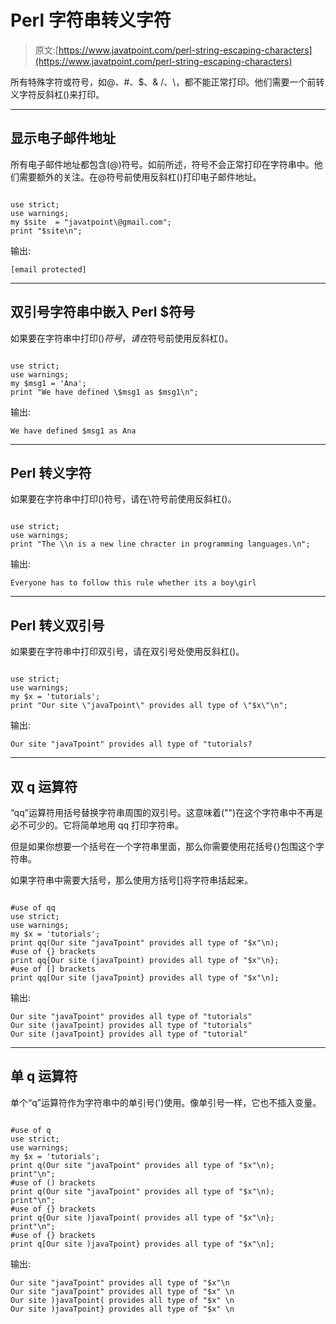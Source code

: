 # Perl 字符串转义字符

> 原文:[https://www.javatpoint.com/perl-string-escaping-characters](https://www.javatpoint.com/perl-string-escaping-characters)

所有特殊字符或符号，如@、#、$、& /、\，都不能正常打印。他们需要一个前转义字符反斜杠(\)来打印。

* * *

## 显示电子邮件地址

所有电子邮件地址都包含(@)符号。如前所述，符号不会正常打印在字符串中。他们需要额外的关注。在@符号前使用反斜杠(\)打印电子邮件地址。

```

use strict;
use warnings;
my $site  = "javatpoint\@gmail.com";
print "$site\n";

```

输出:

```
[email protected]

```

* * *

## 双引号字符串中嵌入 Perl $符号

如果要在字符串中打印($)符号，请在$符号前使用反斜杠(\)。

```

use strict;
use warnings;
my $msg1 = 'Ana';
print "We have defined \$msg1 as $msg1\n";

```

输出:

```
We have defined $msg1 as Ana

```

* * *

## Perl 转义字符

如果要在字符串中打印(\)符号，请在\符号前使用反斜杠(\)。

```

use strict;  
use warnings;  
print "The \\n is a new line chracter in programming languages.\n"; 

```

输出:

```
Everyone has to follow this rule whether its a boy\girl

```

* * *

## Perl 转义双引号

如果要在字符串中打印双引号，请在双引号处使用反斜杠(\)。

```

use strict;
use warnings;
my $x = 'tutorials';
print "Our site \"javaTpoint\" provides all type of \"$x\"\n";

```

输出:

```
Our site "javaTpoint" provides all type of "tutorials?

```

* * *

## 双 q 运算符

“qq”运算符用括号替换字符串周围的双引号。这意味着("")在这个字符串中不再是必不可少的。它将简单地用 qq 打印字符串。

但是如果你想要一个括号在一个字符串里面，那么你需要使用花括号{}包围这个字符串。

如果字符串中需要大括号，那么使用方括号[]将字符串括起来。

```

#use of qq
use strict;
use warnings;
my $x = 'tutorials';
print qq(Our site "javaTpoint" provides all type of "$x"\n);
#use of {} brackets
print qq{Our site (javaTpoint) provides all type of "$x"\n};
#use of [] brackets
print qq[Our site (javaTpoint} provides all type of "$x"\n];

```

输出:

```
Our site "javaTpoint" provides all type of "tutorials"
Our site (javaTpoint) provides all type of "tutorials"
Our site (javaTpoint} provides all type of "tutorial"

```

* * *

## 单 q 运算符

单个“q”运算符作为字符串中的单引号(')使用。像单引号一样，它也不插入变量。

```

#use of q
use strict;
use warnings;
my $x = 'tutorials';
print q(Our site "javaTpoint" provides all type of "$x"\n);
print"\n";
#use of () brackets
print q(Our site "javaTpoint" provides all type of "$x"\n);
print"\n";
#use of {} brackets
print q{Our site )javaTpoint( provides all type of "$x"\n};
print"\n";
#use of {} brackets
print q[Our site )javaTpoint} provides all type of "$x"\n];

```

输出:

```
Our site "javaTpoint" provides all type of "$x"\n
Our site "javaTpoint" provides all type of "$x" \n
Our site )javaTpoint( provides all type of "$x" \n
Our site )javaTpoint} provides all type of "$x" \n

```